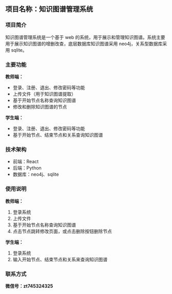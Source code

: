 ## 项目名称：知识图谱管理系统

### 项目简介

知识图谱管理系统是一个基于 web 的系统，用于展示和管理知识图谱。系统主要用于展示知识图谱的增删改查，底层数据库知识图谱采用 neo4j，关系型数据库采用 sqlite。

### 主要功能

**教师端：**

- 登录、注册、退出、修改密码等功能
- 上传文件（用于知识图谱提取）
- 基于开始节点名称查询知识图谱
- 修改和删除知识图谱的节点


**学生端：**

- 登录、注册、退出、修改密码等功能
- 基于开始节点、结束节点和关系查询知识图谱


### 技术架构

- 前端：React
- 后端：Python
- 数据库：neo4j、sqlite


### 使用说明

**教师端：**

1. 登录系统
2. 上传文件
3. 基于开始节点名称查询知识图谱
4. 点击节点跳转修改页面，或点击删除按钮删除节点


**学生端：**

1. 登录系统
2. 输入开始节点、结束节点和关系来查询知识图谱


### 联系方式

**微信号：zt745324325**